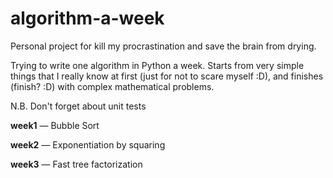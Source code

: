 algorithm-a-week
================

Personal project for kill my procrastination and save the brain from drying.

Trying to write one algorithm in Python a week. Starts from very simple things that I really know at first (just for not to scare myself :D), and finishes (finish? :D) with complex mathematical problems.

N.B. Don't forget about unit tests

**week1** — Bubble Sort

**week2** — Exponentiation by squaring

**week3** — Fast tree factorization
